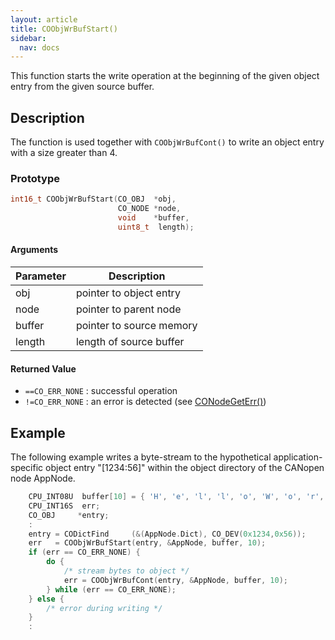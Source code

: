 ```yaml
---
layout: article
title: COObjWrBufStart()
sidebar:
  nav: docs
---
```


This function starts the write operation at the beginning of the given object entry from the given source buffer.

<!--more-->

## Description

The function is used together with `COObjWrBufCont()` to write an object entry with a size greater than 4.

### Prototype

```c
int16_t COObjWrBufStart(CO_OBJ  *obj,
                        CO_NODE *node,
                        void    *buffer,
                        uint8_t  length);
```

#### Arguments

| Parameter | Description |
| --- | --- |
| obj | pointer to object entry |
| node | pointer to parent node |
| buffer | pointer to source memory |
| length | length of source buffer |

#### Returned Value

- `==CO_ERR_NONE` : successful operation
- `!=CO_ERR_NONE` : an error is detected (see [CONodeGetErr()](/api_node/co-node-get-err))

## Example

The following example writes a byte-stream to the hypothetical application-specific object entry "[1234:56]" within the object directory of the CANopen node AppNode.

```c
    CPU_INT08U  buffer[10] = { 'H', 'e', 'l', 'l', 'o', 'W', 'o', 'r', 'l', 'd' };
    CPU_INT16S  err;
    CO_OBJ     *entry;
    :
    entry = CODictFind     (&(AppNode.Dict), CO_DEV(0x1234,0x56));
    err   = COObjWrBufStart(entry, &AppNode, buffer, 10);
    if (err == CO_ERR_NONE) {
        do {
            /* stream bytes to object */
            err = COObjWrBufCont(entry, &AppNode, buffer, 10);
        } while (err == CO_ERR_NONE);
    } else {
        /* error during writing */
    }
    :
```
